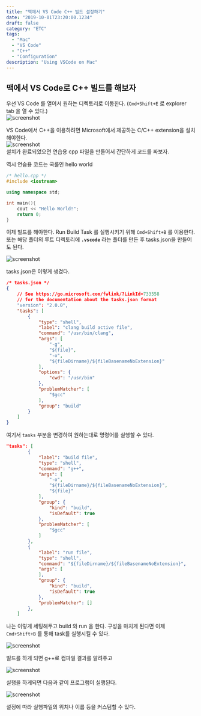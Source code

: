```yaml
---
title: "맥에서 VS Code C++ 빌드 설정하기"
date: "2019-10-01T23:20:00.1234"
draft: false
category: "ETC"
tags:
  - "Mac"
  - "VS Code"
  - "C++"
  - "Configuration"
description: "Using VSCode on Mac"
---
```


## 맥에서 VS Code로 C++ 빌드를 해보자

우선 VS Code 를 열어서 원하는 디렉토리로 이동한다.
(`Cmd+Shift+E` 로 explorer tab 을 열 수 있다.)  
![screenshot](/assets/images/2019-10-01---vs-code-c++-configuration-for-mac/image2.png)

VS Code에서 C++을 이용하려면 Microsoft에서 제공하는 C/C++ extension을 설치해야한다.  
![screenshot](/assets/images/2019-10-01---vs-code-c++-configuration-for-mac/image3.png)  
설치가 완료되었으면 연습용 cpp 파일을 만들어서 간단하게 코드를 짜보자.  
  
역시 연습용 코드는 국룰인 hello world

``` cpp
/* hello.cpp */
#include <iostream>

using namespace std;

int main(){
    cout << "Hello World!";
    return 0;
}
```

이제 빌드를 해야한다. Run Build Task 를 실행시키기 위해 `Cmd+Shift+B` 를 이용한다.  
또는 해당 폴더의 루트 디렉토리에 __`.vscode`__ 라는 폴더를 만든 후 tasks.json을 만들어도 된다.

![screenshot](/assets/images/2019-10-01---vs-code-c++-configuration-for-mac/image4.png)


tasks.json은 이렇게 생겼다.

```json
/* tasks.json */
{
    // See https://go.microsoft.com/fwlink/?LinkId=733558 
    // for the documentation about the tasks.json format
    "version": "2.0.0",
    "tasks": [
        {
            "type": "shell",
            "label": "clang build active file",
            "command": "/usr/bin/clang",
            "args": [
                "-g",
                "${file}",
                "-o",
                "${fileDirname}/${fileBasenameNoExtension}"
            ],
            "options": {
                "cwd": "/usr/bin"
            },
            "problemMatcher": [
                "$gcc"
            ],
            "group": "build"
        }
    ]
}
```

여기서 `tasks` 부분을 변경하여 원하는대로 명령어를 실행할 수 있다.

``` json
"tasks": [
        {
            "label": "build file",
            "type": "shell",
            "command": "g++",
            "args": [
                "-o",
                "${fileDirname}/${fileBasenameNoExtension}",
                "${file}"
            ],
            "group": {
                "kind": "build",
                "isDefault": true
            },
            "problemMatcher": [
                "$gcc"
            ]
        },
        {
            "label": "run file",
            "type": "shell",
            "command": "${fileDirname}/${fileBasenameNoExtension}",
            "args": [
            ],
            "group": {
                "kind": "build",
                "isDefault": true
            },
            "problemMatcher": []
        },
    ]
```

나는 이렇게 세팅해두고 build 와 run 을 한다. 구성을 마치게 된다면 이제 `Cmd+Shift+B` 를 통해 task를 실행시킬 수 있다.

![screenshot](/assets/images/2019-10-01---vs-code-c++-configuration-for-mac/image5.png)

빌드를 하게 되면 g++로 컴파일 결과를 알려주고

![screenshot](/assets/images/2019-10-01---vs-code-c++-configuration-for-mac/image6.png)

실행을 하게되면 다음과 같이 프로그램이 실행된다.

![screenshot](/assets/images/2019-10-01---vs-code-c++-configuration-for-mac/image7.png)

설정에 따라 실행파일의 위치나 이름 등을 커스텀할 수 있다.
